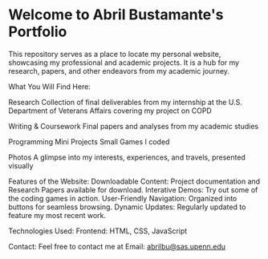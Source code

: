 # Welcome to Abril Bustamante's Portfolio
This repository serves as a place to locate my personal website, showcasing my professional and academic projects. It is a hub for my research, papers, and other endeavors from my academic journey. 

What You Will Find Here: 

Research
Collection of final deliverables from my internship at the U.S. Department of Veterans Affairs covering my project on COPD

Writing & Coursework
Final papers and analyses from my academic studies

Programming Mini Projects
Small Games I coded 

Photos 
A glimpse into my interests, experiences, and travels, presented visually

Features of the Website:
Downloadable Content: Project documentation and Research Papers available for download.
Interative Demos: Try out some of the coding games in action.
User-Friendly Navigation: Organized into buttons for seamless browsing.
Dynamic Updates: Regularly updated to feature my most recent work.

Technologies Used:
Frontend: HTML, CSS, JavaScript

Contact:
Feel free to contact me at
Email: abrilbu@sas.upenn.edu

